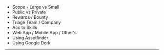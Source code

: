 
- Scope - Large vs Small
- Public vs Private
- Rewards / Bounty
- Triage Team / Company
- Acc to Skills
- Web App / Mobile App / Other's
- Using Assetfinder
- Using Google Dork

---
